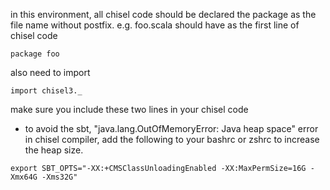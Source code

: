 in this environment, all chisel code should be declared the package as the file
name without postfix. e.g. foo.scala should have as the first line of chisel
code

```
package foo
```

also need to import 
```
import chisel3._
```

make sure you include these two lines in your chisel code




* to avoid the sbt, "java.lang.OutOfMemoryError: Java heap space" error in
  chisel compiler, add the following to your bashrc or zshrc to increase the
  heap size.

```
export SBT_OPTS="-XX:+CMSClassUnloadingEnabled -XX:MaxPermSize=16G -Xmx64G -Xms32G"
```

